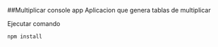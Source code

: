 ##Multiplicar console app
Aplicacion que genera tablas de multiplicar

Ejecutar comando

````
npm install
````